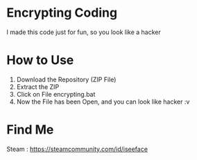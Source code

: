 # Encrypting Coding
 
I made this code just for fun, so you look like a hacker

# How to Use

1. Download the Repository (ZIP File)
2. Extract the ZIP
3. Click on File encrypting.bat
4. Now the File has been Open, and you can look like hacker :v

# Find Me
Steam : https://steamcommunity.com/id/iseeface
